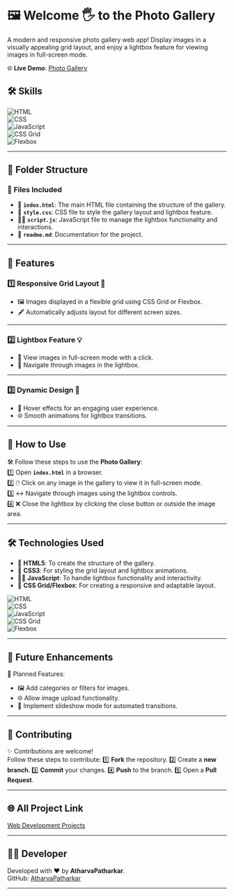 # 🖼️ Welcome 🖐 to the Photo Gallery

A modern and responsive photo gallery web app! Display images in a visually appealing grid layout, and enjoy a lightbox feature for viewing images in full-screen mode.

🌐 **Live Demo**: [Photo Gallery](https://atharvapatharkar.github.io/web-development-projects/Photo%20Gallery/index.html) 

## 🛠️ Skills
![HTML](https://img.shields.io/badge/html5%20-%23E34F26.svg?&style=for-the-badge&logo=html5&logoColor=white)  
![CSS](https://img.shields.io/badge/css3%20-%231572B6.svg?&style=for-the-badge&logo=css3&logoColor=white)  
![JavaScript](https://img.shields.io/badge/javascript%20-%23323330.svg?&style=for-the-badge&logo=javascript&logoColor=%23F7DF1E)  
![CSS Grid](https://img.shields.io/badge/CSS%20Grid-%23FF8C00.svg?&style=for-the-badge&logo=css3&logoColor=white)  
![Flexbox](https://img.shields.io/badge/Flexbox-%231572B6.svg?&style=for-the-badge&logo=css3&logoColor=white)

---

## 📂 Folder Structure

### 🔸 **Files Included**
- 📄 **`index.html`**: The main HTML file containing the structure of the gallery.  
- 🎨 **`style.css`**: CSS file to style the gallery layout and lightbox feature.  
- 🧑‍💻 **`script.js`**: JavaScript file to manage the lightbox functionality and interactions.  
- 📄 **`readme.md`**: Documentation for the project.  

---

## 🌟 Features

### 1️⃣ **Responsive Grid Layout** 📸  
   - 🖼️ Images displayed in a flexible grid using CSS Grid or Flexbox.  
   - 🖋️ Automatically adjusts layout for different screen sizes.  

---

### 2️⃣ **Lightbox Feature** 💡  
   - 🌟 View images in full-screen mode with a click.  
   - 🔄 Navigate through images in the lightbox.  

---

### 3️⃣ **Dynamic Design** 🎨  
   - 📐 Hover effects for an engaging user experience.  
   - 🌐 Smooth animations for lightbox transitions.  

---

## 🚀 How to Use

🛠️ Follow these steps to use the **Photo Gallery**:  
1️⃣ Open **`index.html`** in a browser.  
2️⃣ 🖱️ Click on any image in the gallery to view it in full-screen mode.  
3️⃣ ↔️ Navigate through images using the lightbox controls.  
4️⃣ ❌ Close the lightbox by clicking the close button or outside the image area.  

---

## 🛠️ Technologies Used

- 📄 **HTML5**: To create the structure of the gallery.  
- 🎨 **CSS3**: For styling the grid layout and lightbox animations.  
- 🧑‍💻 **JavaScript**: To handle lightbox functionality and interactivity.  
- 🧮 **CSS Grid/Flexbox**: For creating a responsive and adaptable layout.  

![HTML](https://img.shields.io/badge/html5%20-%23E34F26.svg?&style=for-the-badge&logo=html5&logoColor=white)  
![CSS](https://img.shields.io/badge/css3%20-%231572B6.svg?&style=for-the-badge&logo=css3&logoColor=white)  
![JavaScript](https://img.shields.io/badge/javascript%20-%23323330.svg?&style=for-the-badge&logo=javascript&logoColor=%23F7DF1E)  
![CSS Grid](https://img.shields.io/badge/CSS%20Grid-%23FF8C00.svg?&style=for-the-badge&logo=css3&logoColor=white)  
![Flexbox](https://img.shields.io/badge/Flexbox-%231572B6.svg?&style=for-the-badge&logo=css3&logoColor=white)

---

## 🔮 Future Enhancements

📌 Planned Features:  
- 🖼️ Add categories or filters for images.  
- 🌐 Allow image upload functionality.  
- 🌟 Implement slideshow mode for automated transitions.  

---

## 🤝 Contributing

✨ Contributions are welcome!  
Follow these steps to contribute:
1️⃣ **Fork** the repository.
2️⃣ Create a **new branch**.
3️⃣ **Commit** your changes.
4️⃣ **Push** to the branch.
5️⃣ Open a **Pull Request**.

---

## 🌐 All Project Link

[Web Development Projects](https://atharvapatharkar.github.io/web-development-projects/)

---

## 🧑‍💻 Developer

Developed with ❤️ by **AtharvaPatharkar**.  
GitHub: [AtharvaPatharkar](https://github.com/AtharvaPatharkar)

---